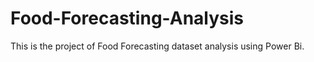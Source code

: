 # Food-Forecasting-Analysis
This is the project of Food Forecasting dataset analysis using Power Bi.
